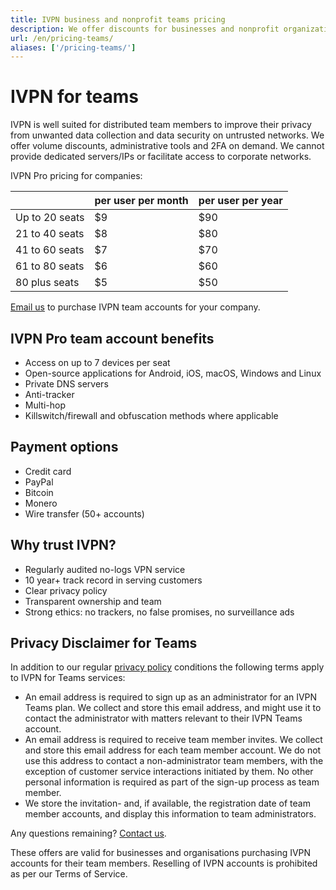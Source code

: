 ```yaml
---
title: IVPN business and nonprofit teams pricing
description: We offer discounts for businesses and nonprofit organizations that need a trustworthy VPN for their teams.
url: /en/pricing-teams/
aliases: ['/pricing-teams/']
---
```

# IVPN for teams

IVPN is well suited for distributed team members to improve their privacy from unwanted data collection and data security on untrusted networks. We offer volume discounts, administrative tools and 2FA on demand. We cannot provide dedicated servers/IPs or facilitate access to corporate networks.

IVPN Pro pricing for companies:

<div class="price-box">
<table>
<thead>
<tr>
<th></th>
<th>per user per month</th>
<th>per user per year</th>
</tr>
</thead>
<tbody>
<tr>
<td>Up to 20 seats</td>
<td>$9</td>
<td>$90</td>
</tr>
<tr>
<td>21 to 40 seats</td>
<td>$8</td>
<td>$80</td>
</tr>
<tr>
<td>41 to 60 seats</td>
<td>$7</td>
<td>$70</td>
</tr>
<tr>
<td>61 to 80 seats</td>
<td>$6</td>
<td>$60</td>
</tr>
<tr>
<td>80 plus seats</td>
<td>$5</td>
<td>$50</td>
</tr>
</tbody>
</table>
</div>

[Email us](mailto:team-support@ivpn.net) to purchase IVPN team accounts for your company.

## IVPN Pro team account benefits

* Access on up to 7 devices per seat
* Open-source applications for Android, iOS, macOS, Windows and Linux
* Private DNS servers
* Anti-tracker
* Multi-hop
* Killswitch/firewall and obfuscation methods where applicable

## Payment options

* Credit card
* PayPal
* Bitcoin
* Monero
* Wire transfer (50+ accounts)

## Why trust IVPN?

* Regularly audited no-logs VPN service
* 10 year+ track record in serving customers
* Clear privacy policy
* Transparent ownership and team
* Strong ethics: no trackers, no false promises, no surveillance ads

## Privacy Disclaimer for Teams

In addition to our regular [privacy policy](/en/privacy) conditions the following terms apply to IVPN for Teams services:

* An email address is required to sign up as an administrator for an IVPN Teams plan. We collect and store this email address, and might use it to contact the administrator with matters relevant to their IVPN Teams account.
* An email address is required to receive team member invites. We collect and store this email address for each team member account. We do not use this address to contact a non-administrator team members, with the exception of customer service interactions initiated by them. No other personal information is required as part of the sign-up process as team member. 
* We store the invitation- and, if available, the registration date of team member accounts, and display this information to team administrators. 


Any questions remaining? [Contact us](mailto:team-support@ivpn.net).

These offers are valid for businesses and organisations purchasing IVPN accounts for their team members. Reselling of IVPN accounts is prohibited as per our Terms of Service. 
